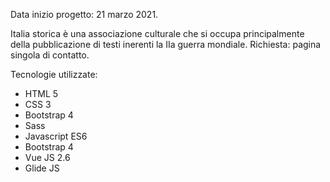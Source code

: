 Data inizio progetto: 21 marzo 2021.

Italia storica è una associazione culturale che si occupa principalmente della pubblicazione di testi inerenti la IIa guerra mondiale.
Richiesta: pagina singola di contatto.

Tecnologie utilizzate:
- HTML 5 
- CSS 3 
- Bootstrap 4
- Sass 
- Javascript ES6 
- Bootstrap 4
- Vue JS 2.6 
- Glide JS

